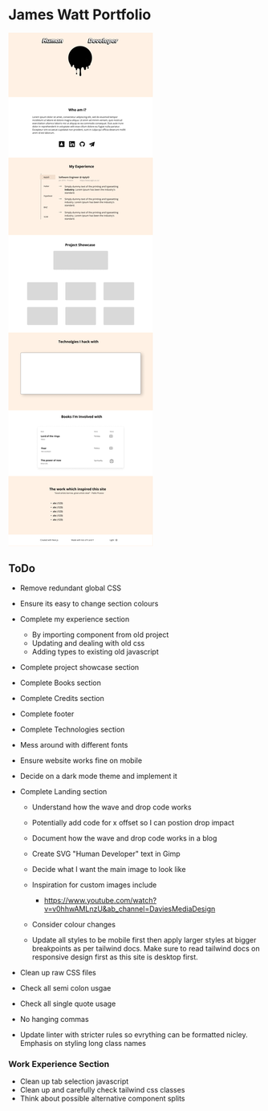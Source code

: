 # James Watt Portfolio
![](site-design.png)

## ToDo
- Remove redundant global CSS
- Ensure its easy to change section colours
- Complete my experience section
  - By importing component from old project
  - Updating and dealing with old css
  - Adding types to existing old javascript
- Complete project showcase section
- Complete Books section
- Complete Credits section
- Complete footer
- Complete Technologies section
- Mess around with different fonts
- Ensure website works fine on mobile
- Decide on a dark mode theme and implement it

- Complete Landing section
  - Understand how the wave and drop code works
  - Potentially add code for x offset so I can postion drop impact
  - Document how the wave and drop code works in a blog
  - Create SVG "Human Developer" text in Gimp
  - Decide what I want the main image to look like
  - Inspiration for custom images include
    - https://www.youtube.com/watch?v=v0hhwAMLnzU&ab_channel=DaviesMediaDesign

  - Consider colour changes

  - Update all styles to be mobile first then apply larger styles at bigger breakpoints as per tailwind docs. Make sure to read tailwind docs on responsive design first as this site is desktop first.

- Clean up raw CSS files
- Check all semi colon usgae
- Check all single quote usage
- No hanging commas
- Update linter with stricter rules so evrything can be formatted nicley. Emphasis on styling long class names

### Work Experience Section
- Clean up tab selection javascript
- Clean up and carefully check tailwind css classes
- Think about possible alternative component splits